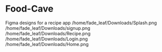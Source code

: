 # Food-Cave
Figma designs for a recipe app 
/home/fade_leaf/Downloads/Splash.png
/home/fade_leaf/Downloads/signup.png
/home/fade_leaf/Downloads/Recipe.png
/home/fade_leaf/Downloads/Login.png
/home/fade_leaf/Downloads/Home.png
